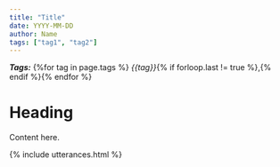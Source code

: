 ```yaml
---
title: "Title"
date: YYYY-MM-DD
author: Name
tags: ["tag1", "tag2"]
---
```


***Tags:*** {%for tag in page.tags %} *{{tag}}*{% if forloop.last != true %},{% endif %}{% endfor %}

# Heading

Content here.

{% include utterances.html %}
